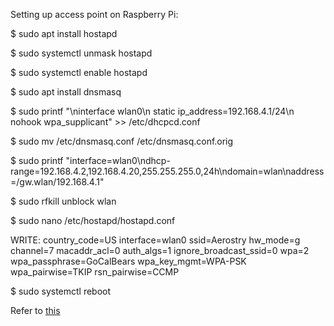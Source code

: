 Setting up access point on Raspberry Pi:

$ sudo apt install hostapd

$ sudo systemctl unmask hostapd

$ sudo systemctl enable hostapd

$ sudo apt install dnsmasq

$ sudo printf "\ninterface wlan0\n    static ip\_address=192.168.4.1/24\n    nohook wpa\_supplicant" >> /etc/dhcpcd.conf

$ sudo mv /etc/dnsmasq.conf /etc/dnsmasq.conf.orig

$ sudo printf "interface=wlan0\ndhcp-range=192.168.4.2,192.168.4.20,255.255.255.0,24h\ndomain=wlan\naddress=/gw.wlan/192.168.4.1"

$ sudo rfkill unblock wlan

$ sudo nano /etc/hostapd/hostapd.conf

WRITE:
country\_code=US
interface=wlan0
ssid=Aerostry
hw\_mode=g
channel=7
macaddr\_acl=0
auth\_algs=1
ignore\_broadcast\_ssid=0
wpa=2
wpa\_passphrase=GoCalBears
wpa\_key\_mgmt=WPA-PSK
wpa\_pairwise=TKIP
rsn\_pairwise=CCMP

$ sudo systemctl reboot

Refer to [this](https://www.raspberrypi.org/documentation/configuration/wireless/access-point-routed.md)
